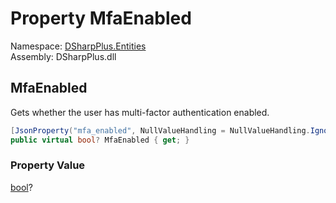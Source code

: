 # Property MfaEnabled

Namespace: [DSharpPlus.Entities](DSharpPlus.Entities.md)  
Assembly: DSharpPlus.dll

## <a id="DSharpPlus_Entities_DiscordUser_MfaEnabled"></a>MfaEnabled

Gets whether the user has multi-factor authentication enabled.

```csharp
[JsonProperty("mfa_enabled", NullValueHandling = NullValueHandling.Ignore)]
public virtual bool? MfaEnabled { get; }
```

### Property Value

[bool](https://learn.microsoft.com/dotnet/api/system.boolean)?


